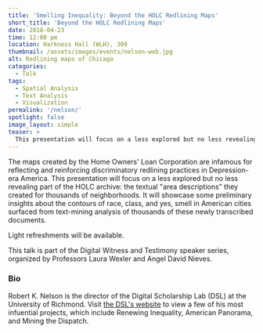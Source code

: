 ```yaml
---
title: 'Smelling Inequality: Beyond the HOLC Redlining Maps'
short_title: 'Beyond the HOLC Redlining Maps'
date: 2018-04-23
time: 12:00 pm
location: Harkness Hall (WLH), 309
thumbnail: /assets/images/events/nelson-web.jpg
alt: Redlining maps of Chicago
categories:
  - Talk
tags:
  - Spatial Analysis
  - Text Analysis
  - Visualization
permalink: '/nelson/'
spotlight: false
image_layout: simple
teaser: >
  This presentation will focus on a less explored but no less revealing part of the HOLC archive: the textual "area descriptions" they created for thousands of neighborhoods.
---
```

The maps created by the Home Owners' Loan Corporation are infamous for reflecting and reinforcing discriminatory redlining practices in Depression-era America. This presentation will focus on a less explored but no less revealing part of the HOLC archive: the textual "area descriptions" they created for thousands of neighborhoods. It will showcase some preliminary insights about the contours of race, class, and yes, smell in American cities surfaced from text-mining analysis of thousands of these newly transcribed documents.

Light refreshments will be available.

This talk is part of the Digital Witness and Testimony speaker series, organized by Professors Laura Wexler and Angel David Nieves.

### Bio
Robert K. Nelson is the director of the Digital Scholarship Lab (DSL) at the University of Richmond. Visit <a href='http://dsl.richmond.edu/' target='_blank'>the DSL's website</a> to view a few of his most infuential projects, which include Renewing Inequality, American Panorama, and Mining the Dispatch.
